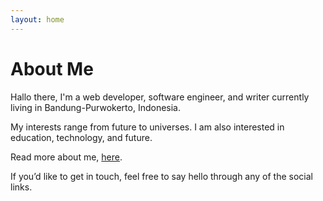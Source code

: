 ```yaml
---
layout: home
---
```

# About Me

Hallo there, I'm a web developer, software engineer, and writer currently living in Bandung-Purwokerto, Indonesia. 

My interests range from future to universes. I am also interested in education, technology, and future.

Read more about me, [here](/More-About-Me/).

If you’d like to get in touch, feel free to say hello through any of the social links.
